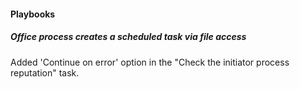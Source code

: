 
#### Playbooks

##### Office process creates a scheduled task via file access

Added 'Continue on error' option in the "Check the initiator process reputation" task.

